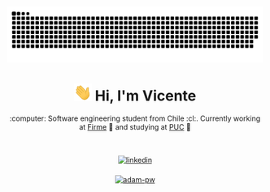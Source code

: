 <div align="center" >
  <a href="https://www.github.com/vicentezaror">
    <img src="https://raw.githubusercontent.com/vicentezaror/vicentezaror/main/img/grid-snake.svg" alt="snake"/>
  </a>
</div>

<h1 align="center"><a href="https://www.github.com/vicentezaror"><img width="35" src="https://raw.githubusercontent.com/vicentezaror/vicentezaror/main/img/waving.gif"></a> Hi, I'm Vicente</h1>

<div align="center" >
  <p>:computer: Software engineering student from Chile :cl:. Currently working at <a href="https://www.firme.app" target="_blank">Firme</a> 📝 and studying at <a href="https://www.uc.cl" target="_blank">PUC<a> 🏫</p>
</div>

<br />
<div align="center" >
  <a href="https://www.github.com/vicentezaror">
  <img src="https://komarev.com/ghpvc/?username=vicentezaror&style=flat&color=gray" alt="" />
</div>
<div align="center" >
  <a href="https://www.linkedin.com/in/vicentezaror" target="_blank">
    <img src=https://img.shields.io/badge/linkedin-%2300acee.svg?color=405DE6&style=for-the-badge&logo=linkedin&logoColor=white alt=linkedin style="margin-bottom: 5px;" />
  </a>
</div>
<br />

<!-- <div align="center" >
  <a href="https://www.github.com/vicentezaror">
    <img
      src="https://github-readme-stats.vercel.app/api?username=vicentezaror&show_icons=true&locale=en&bg_color=0d1117&text_color=ffffff&repo=convoychat"
      alt="adam-pw"
    />
  </a>
</div> -->
<div align="center" >
  <a href="https://www.github.com/vicentezaror">
    <img
      src="https://github-readme-stats.vercel.app/api/top-langs?username=vicentezaror&show_icons=true&locale=en&bg_color=0d1117&text_color=ffffff&layout=compact"
      alt="adam-pw" 
      bg_color=#808080
    />
  </a>
</div>
